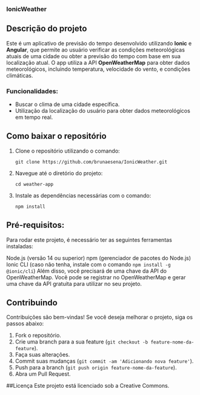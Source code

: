 ### IonicWeather

## Descrição do projeto
Este é um aplicativo de previsão do tempo desenvolvido utilizando **Ionic** e **Angular**, que permite ao usuário verificar as condições meteorológicas atuais de uma cidade ou obter a previsão do tempo com base em sua localização atual. O app utiliza a API **OpenWeatherMap** para obter dados meteorológicos, incluindo temperatura, velocidade do vento, e condições climáticas.

### Funcionalidades:
- Buscar o clima de uma cidade específica.
- Utilização da localização do usuário para obter dados meteorológicos em tempo real.

## Como baixar o repositório
1. Clone o repositório utilizando o comando:

   ``git clone https://github.com/brunaesena/IonicWeather.git``

2. Navegue até o diretório do projeto:

   ``cd weather-app``

3. Instale as dependências necessárias com o comando:

   ``npm install``

## Pré-requisitos:

Para rodar este projeto, é necessário ter as seguintes ferramentas instaladas:

Node.js (versão 14 ou superior)
npm (gerenciador de pacotes do Node.js)
Ionic CLI (caso não tenha, instale com o comando ``npm install -g @ionic/cli``)
Além disso, você precisará de uma chave da API do OpenWeatherMap. Você pode se registrar no OpenWeatherMap e gerar uma chave da API gratuita para utilizar no seu projeto.

## Contribuindo
Contribuições são bem-vindas! Se você deseja melhorar o projeto, siga os passos abaixo:

1. Fork o repositório.
2. Crie uma branch para a sua feature (``git checkout -b feature-nome-da-feature``).
3. Faça suas alterações.
4. Commit suas mudanças (``git commit -am 'Adicionando nova feature'``).
5. Push para a branch (``git push origin feature-nome-da-feature``).
6. Abra um Pull Request.

##Licença
Este projeto está licenciado sob a Creative Commons.
